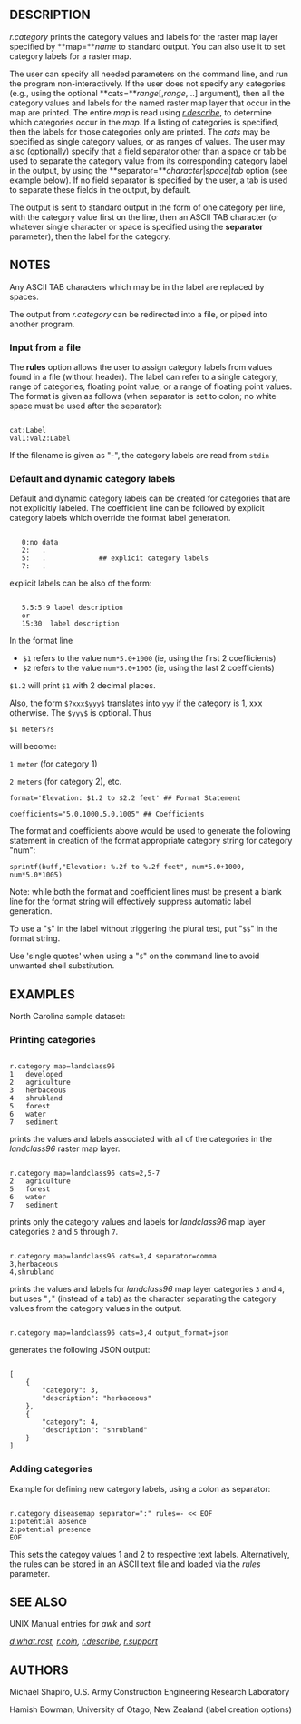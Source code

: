 
## DESCRIPTION

*r.category* prints the category values and labels for the raster map
layer specified by **map=***name* to standard output. You can also
use it to set category labels for a raster map.

The user can specify all needed parameters on the command line, and run the
program non-interactively. If the user does not specify any categories
(e.g., using the optional **cats=***range*[,*range*,...]
argument), then all the category values and labels for the named raster map
layer that occur in the map are printed. The entire *map* is read
using *[r.describe](r.describe.html)*, to determine which
categories occur in the *map*. If a listing of categories is
specified, then the labels for those categories only are printed. The
*cats* may be specified as single category values, or as ranges of
values. The user may also (optionally) specify that a field separator other
than a space or tab be used to separate the category value from its
corresponding category label in the output, by using the
**separator=***character*|*space*|*tab* option (see example
below). If no field separator is specified by the user, a tab is used to
separate these fields in the output, by default.

The output is sent to standard output in the form of one category per line,
with the category value first on the line, then an ASCII TAB character (or
whatever single character or space is specified using the **separator**
parameter), then the label for the category.

## NOTES

Any ASCII TAB characters which may be in the label are replaced by spaces.

The output from *r.category* can be redirected into a file, or piped into
another program.

### Input from a file

The **rules** option allows the user to assign category labels from values
found in a file (without header). The label can refer to a single category, range of
categories, floating point value, or a range of floating point values.
The format is given as follows (when separator is set to colon; no white space
must be used after the separator):

```

cat:Label
val1:val2:Label

```

If the filename is given as "-", the category labels are read from `stdin`

### Default and dynamic category labels

Default and dynamic category labels can be created for categories that
are not explicitly labeled.
The coefficient line can be followed by explicit category labels
which override the format label generation.

```

   0:no data
   2:	.
   5:	.		      ## explicit category labels
   7:	.

```

explicit labels can be also of the form:

```

   5.5:5:9 label description
   or
   15:30  label description

```

In the format line

* `$1` refers to the value `num*5.0+1000` (ie, using the first 2 coefficients)
* `$2` refers to the value `num*5.0+1005` (ie, using the last 2 coefficients)

`$1.2` will print `$1` with 2 decimal places.

Also, the form `$?xxx$yyy$` translates into `yyy` if the category is 1, xxx
otherwise. The `$yyy$` is optional. Thus

`$1 meter$?s`

will become:

`1 meter` (for category 1)

`2 meters` (for category 2), etc.

`format='Elevation: $1.2 to $2.2 feet' ## Format Statement`

`coefficients="5.0,1000,5.0,1005" ## Coefficients`

The format and coefficients above would be used to generate the
following statement in creation of the format appropriate category
string for category "num":

`sprintf(buff,"Elevation: %.2f to %.2f feet", num*5.0+1000, num*5.0*1005)`

Note: while both the format and coefficient lines must be present
a blank line for the format string will effectively suppress
automatic label generation.

To use a "`$`" in the label without triggering the plural test,
put "`$$`" in the format string.

Use 'single quotes' when using a "`$`" on the command line to
avoid unwanted shell substitution.

## EXAMPLES

North Carolina sample dataset:

### Printing categories

```

r.category map=landclass96
1	developed
2	agriculture
3	herbaceous
4	shrubland
5	forest
6	water
7	sediment

```

prints the values and labels associated with all of the categories in the
*landclass96* raster map layer.

```

r.category map=landclass96 cats=2,5-7
2	agriculture
5	forest
6	water
7	sediment

```

prints only the category values and labels for *landclass96* map layer
categories `2` and `5` through `7`.

```

r.category map=landclass96 cats=3,4 separator=comma
3,herbaceous
4,shrubland

```

prints the values and labels for *landclass96* map layer categories
`3` and `4`, but uses "`,`" (instead of a tab)
as the character separating the category values from the category
values in the output.

```

r.category map=landclass96 cats=3,4 output_format=json

```

generates the following JSON output:

```

[
    {
        "category": 3,
        "description": "herbaceous"
    },
    {
        "category": 4,
        "description": "shrubland"
    }
]

```

### Adding categories

Example for defining new category labels, using a colon as separator:

```

r.category diseasemap separator=":" rules=- << EOF
1:potential absence
2:potential presence
EOF

```

This sets the categoy values 1 and 2 to respective text labels.
Alternatively, the rules can be stored in an ASCII text file and loaded
via the *rules* parameter.

## SEE ALSO

UNIX Manual entries for *awk* and *sort*

*[d.what.rast](d.what.rast.html),
[r.coin](r.coin.html),
[r.describe](r.describe.html),
[r.support](r.support.html)*

## AUTHORS

Michael Shapiro, U.S. Army Construction Engineering Research Laboratory

Hamish Bowman, University of Otago, New Zealand (label creation options)

